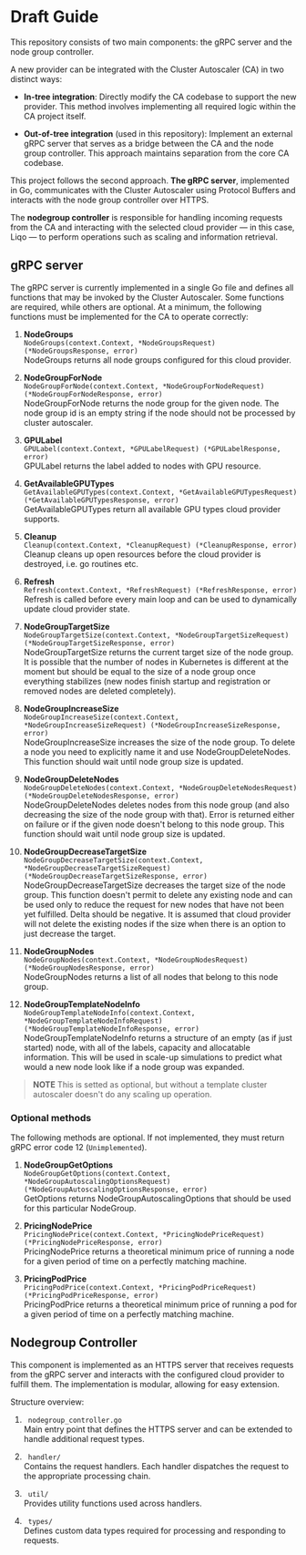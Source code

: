 # Draft Guide

This repository consists of two main components: the gRPC server and the node group controller.

A new provider can be integrated with the Cluster Autoscaler (CA) in two distinct ways:

-  **In-tree integration**: Directly modify the CA codebase to support the new provider. This method involves implementing all required logic within the CA project itself.

-  **Out-of-tree integration** (used in this repository): Implement an external gRPC server that serves as a bridge between the CA and the node group controller. This approach maintains separation from the core CA codebase.

This project follows the second approach. **The gRPC server**, implemented in Go, communicates with the Cluster Autoscaler using Protocol Buffers and interacts with the node group controller over HTTPS.

The **nodegroup controller** is responsible for handling incoming requests from the CA and interacting with the selected cloud provider — in this case, Liqo — to perform operations such as scaling and information retrieval.

## gRPC server

The gRPC server is currently implemented in a single Go file and defines all functions that may be invoked by the Cluster Autoscaler. Some functions are required, while others are optional. At a minimum, the following functions must be implemented for the CA to operate correctly:

1. **NodeGroups**  
`NodeGroups(context.Context, *NodeGroupsRequest) (*NodeGroupsResponse, error)`  
NodeGroups returns all node groups configured for this cloud provider.

2. **NodeGroupForNode**  
`NodeGroupForNode(context.Context, *NodeGroupForNodeRequest) (*NodeGroupForNodeResponse, error)`  
NodeGroupForNode returns the node group for the given node. The node group id is an empty string if the node should not be processed by cluster autoscaler.

3. **GPULabel**  
`GPULabel(context.Context, *GPULabelRequest) (*GPULabelResponse, error)`  
GPULabel returns the label added to nodes with GPU resource.

4. **GetAvailableGPUTypes**  
`GetAvailableGPUTypes(context.Context, *GetAvailableGPUTypesRequest) (*GetAvailableGPUTypesResponse, error)`  
GetAvailableGPUTypes return all available GPU types cloud provider supports.

5. **Cleanup**  
`Cleanup(context.Context, *CleanupRequest) (*CleanupResponse, error)`  
Cleanup cleans up open resources before the cloud provider is destroyed, i.e. go routines etc.

6. **Refresh**  
`Refresh(context.Context, *RefreshRequest) (*RefreshResponse, error)`  
Refresh is called before every main loop and can be used to dynamically update cloud provider state.

7. **NodeGroupTargetSize**  
`NodeGroupTargetSize(context.Context, *NodeGroupTargetSizeRequest) (*NodeGroupTargetSizeResponse, error)`  
NodeGroupTargetSize returns the current target size of the node group. It is possible that the number of nodes in Kubernetes is different at the moment but should be equal to the size of a node group once everything stabilizes (new nodes finish startup and registration or removed nodes are deleted completely).

8. **NodeGroupIncreaseSize**  
`NodeGroupIncreaseSize(context.Context, *NodeGroupIncreaseSizeRequest) (*NodeGroupIncreaseSizeResponse, error)`  
NodeGroupIncreaseSize increases the size of the node group. To delete a node you need to explicitly name it and use NodeGroupDeleteNodes. This function should wait until node group size is updated.

9. **NodeGroupDeleteNodes**  
`NodeGroupDeleteNodes(context.Context, *NodeGroupDeleteNodesRequest) (*NodeGroupDeleteNodesResponse, error)`  
NodeGroupDeleteNodes deletes nodes from this node group (and also decreasing the size of the node group with that). Error is returned either on failure or if the given node doesn't belong to this node group. This function should wait until node group size is updated.

10. **NodeGroupDecreaseTargetSize**  
`NodeGroupDecreaseTargetSize(context.Context, *NodeGroupDecreaseTargetSizeRequest) (*NodeGroupDecreaseTargetSizeResponse, error)`
NodeGroupDecreaseTargetSize decreases the target size of the node group. This function doesn't permit to delete any existing node and can be used only to reduce the request for new nodes that have not been yet fulfilled. Delta should be negative. It is assumed that cloud provider will not delete the existing nodes if the size when there is an option to just decrease the target.

11. **NodeGroupNodes**  
`NodeGroupNodes(context.Context, *NodeGroupNodesRequest) (*NodeGroupNodesResponse, error)`  
NodeGroupNodes returns a list of all nodes that belong to this node group.

12. **NodeGroupTemplateNodeInfo**  
`NodeGroupTemplateNodeInfo(context.Context, *NodeGroupTemplateNodeInfoRequest) (*NodeGroupTemplateNodeInfoResponse, error)`  
NodeGroupTemplateNodeInfo returns a structure of an empty (as if just started) node, with all of the labels, capacity and allocatable information. This will be used in scale-up simulations to predict what would a new node look like if a node group was expanded.  
>**NOTE** This is setted as optional, but without a template cluster autoscaler doesn't do any scaling up operation.

### Optional methods

The following methods are optional. If not implemented, they must return gRPC error code 12 (`Unimplemented`).

1. **NodeGroupGetOptions**  
`NodeGroupGetOptions(context.Context, *NodeGroupAutoscalingOptionsRequest) (*NodeGroupAutoscalingOptionsResponse, error)`   
GetOptions returns NodeGroupAutoscalingOptions that should be used for this particular NodeGroup.

2. **PricingNodePrice**  
`PricingNodePrice(context.Context, *PricingNodePriceRequest) (*PricingNodePriceResponse, error)`  
PricingNodePrice returns a theoretical minimum price of running a node for a given period of time on a perfectly matching machine.

3. **PricingPodPrice**  
`PricingPodPrice(context.Context, *PricingPodPriceRequest) (*PricingPodPriceResponse, error)`  
PricingPodPrice returns a theoretical minimum price of running a pod for a given period of time on a perfectly matching machine.

## Nodegroup Controller

This component is implemented as an HTTPS server that receives requests from the gRPC server and interacts with the configured cloud provider to fulfill them. The implementation is modular, allowing for easy extension.

Structure overview:

1. ` nodegroup_controller.go`   
Main entry point that defines the HTTPS server and can be extended to handle additional request types.

2. ` handler/`   
Contains the request handlers. Each handler dispatches the request to the appropriate processing chain.

3. ` util/`   
Provides utility functions used across handlers.

4. ` types/`   
Defines custom data types required for processing and responding to requests.